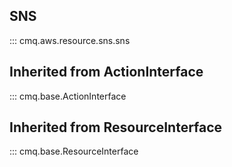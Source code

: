 ## SNS
::: cmq.aws.resource.sns.sns

## Inherited from ActionInterface
::: cmq.base.ActionInterface

## Inherited from ResourceInterface
::: cmq.base.ResourceInterface
